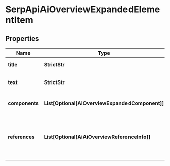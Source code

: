 # SerpApiAiOverviewExpandedElementItem


## Properties

| Name | Type | Description | Notes |
|------------ | ------------- | ------------- | -------------|
**title** | **StrictStr** | title of the result in SERP |[optional]|
**text** | **StrictStr** | text or description of the element in SERP |[optional]|
**components** | **List[Optional[AiOverviewExpandedComponent]]** | array of components of the element |[optional]|
**references** | **List[Optional[AiAiOverviewReferenceInfo]]** | references relevant to the element<br>includes references to webpages that were used to generate the ai_overview_element |[optional]|